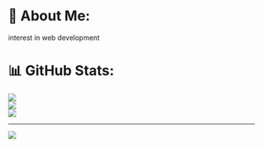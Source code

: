 # 💫 About Me:
interest in web development

# 📊 GitHub Stats:
![](https://github-readme-stats.vercel.app/api?username=Bramastaa123&theme=swift&hide_border=false&include_all_commits=false&count_private=false)<br/>
![](https://github-readme-streak-stats.herokuapp.com/?user=Bramastaa123&theme=swift&hide_border=false)<br/>
![](https://github-readme-stats.vercel.app/api/top-langs/?username=Bramastaa123&theme=swift&hide_border=false&include_all_commits=false&count_private=false&layout=compact)

---
[![](https://visitcount.itsvg.in/api?id=Bramastaa123&icon=0&color=0)](https://visitcount.itsvg.in)

<!-- Proudly created with GPRM ( https://gprm.itsvg.in ) -->
